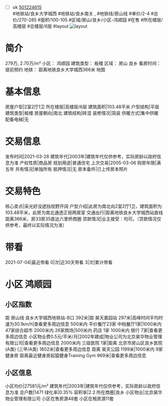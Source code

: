 - [ ] ok [501224615](https://bj.5i5j.com/ershoufang/501224615.html)  
 #地铁站/良乡大学城西 #地铁站/良乡南关 ,  #地铁线/房山线
#单价/2-4 #总价/270-285 #面积/100-105   #区域/房山/良乡/小区-鸿顺园 #在售 #所在楼层/高楼层 #总楼层/6层 #layout 
![layout](http://image2a.5i5j.com/bdir/layout/588938.jpg_P5.jpg) 
# 简介 
 279万,  2.70万/m² 
小区： 鸿顺园
建筑类型： 板楼
区域： 房山 良乡
看房时间： 提前预约
地铁： 距离地铁良乡大学城西366米 地图
# 基本信息 
 房屋户型|2室2厅1卫
所在楼层|高楼层/6层
建筑面积|103.48平米
户型结构|平层
建筑类型|板楼
房屋朝向|南北
建筑结构|砖混
装修情况|简装
供暖方式|集中供暖
配备电梯|无
# 交易信息 
 发布时间|2021-03-28
建筑年代|2003年|建筑年代仅供参考，实际房龄以政府信息为准
产权性质|商品房
规划用途|普通住宅
上次交易|2005-03-06
购房年限|满五年
共有情况|单独所有
抵押情况|无
房本备件|已上传房本照片
# 交易特色 
 核心卖点|采光好没遮挡视野开阔
户型介绍|此房为南北向2室2厅1卫，建筑面积为103.48平米，此房为南北通透正规两居室
交通出行|距离地铁良乡大学城西站直线距离366米，房33房35直达六里桥商圈
贷款情况|业主接受：均可。（贷款情况仅供参考，最终以实际情况为准）
# 带看 
 2021-07-04|最近带看	 0|次|近30天带看	 3|次|累计带看
# 小区 鸿顺园
## 小区指数 
 距 房山线 良乡大学城西地铁站-B口 392米|距 昊天嘉园站 297米|高峰时间平均时速为30.1km/h|查看更多周边信息
500米内 平价餐厅23家
中档餐厅1家|1000米内 47家综合超市
2000米内 26家商场|500米内 药店 1家
1000米内 银行 7家|查看更多周边信息
小区物业费0.5元/平米/月|2002年建成|物业公司为北京昊华物业管理有限公司|查看更多周边信息
2000米内 三级医院 1家|距离 北京市房山区良乡医院(A类) (三甲/A类) 1802米|查看更多周边信息
距离 昊天公园 1199米|1000米内 9家 健身房
距离最近健身房起猿健身Training Gym 969米|查看更多周边信息
## 小区信息 
 小区均价|27581元/m²
建筑年代|2003年|建筑年代仅供参考，实际房龄以政府信息为准
总户数|1471
绿化率|0.35%
容积率|2.2
所在商圈|良乡
小区物业|北京昊华物业管理有限公司
小区在售房源48套
小区在租房源11套

